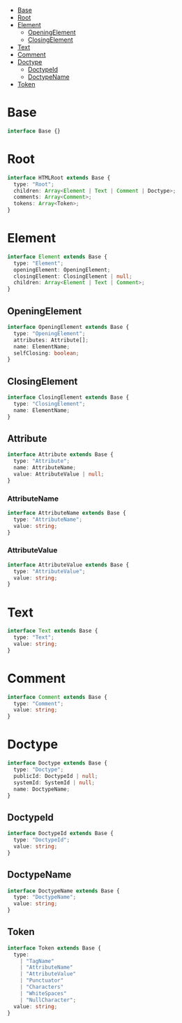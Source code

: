 - [Base](#base)
- [Root](#root)
- [Element](#element)
  - [OpeningElement](#openingelement)
  - [ClosingElement](#closingelement)
- [Text](#text)
- [Comment](#comment)
- [Doctype](#doctype)
  - [DoctypeId](#doctypeid)
  - [DoctypeName](#doctypename)
- [Token](#token)

# Base

```ts
interface Base {}
```

# Root

```ts
interface HTMLRoot extends Base {
  type: "Root";
  children: Array<Element | Text | Comment | Doctype>;
  comments: Array<Comment>;
  tokens: Array<Token>;
}
```

# Element

```ts
interface Element extends Base {
  type: "Element";
  openingElement: OpeningElement;
  closingElement: ClosingElement | null;
  children: Array<Element | Text | Comment>;
}
```

## OpeningElement

```ts
interface OpeningElement extends Base {
  type: "OpeningElement";
  attributes: Attribute[];
  name: ElementName;
  selfClosing: boolean;
}
```

## ClosingElement

```ts
interface ClosingElement extends Base {
  type: "ClosingElement";
  name: ElementName;
}
```

## Attribute

```ts
interface Attribute extends Base {
  type: "Attribute";
  name: AttributeName;
  value: AttributeValue | null;
}
```

### AttributeName

```ts
interface AttributeName extends Base {
  type: "AttributeName";
  value: string;
}
```

### AttributeValue

```ts
interface AttributeValue extends Base {
  type: "AttributeValue";
  value: string;
}
```

# Text

```ts
interface Text extends Base {
  type: "Text";
  value: string;
}
```

# Comment

```ts
interface Comment extends Base {
  type: "Comment";
  value: string;
}
```

# Doctype

```ts
interface Doctype extends Base {
  type: "Doctype";
  publicId: DoctypeId | null;
  systemId: SystemId | null;
  name: DoctypeName;
}
```

## DoctypeId

```ts
interface DoctypeId extends Base {
  type: "DoctypeId";
  value: string;
}
```

## DoctypeName

```ts
interface DoctypeName extends Base {
  type: "DoctypeName";
  value: string;
}
```

## Token

```ts
interface Token extends Base {
  type:
    | "TagName"
    | "AttributeName"
    | "AttributeValue"
    | "Punctuator"
    | "Characters"
    | "WhiteSpaces"
    | "NullCharacter";
  value: string;
}
```
